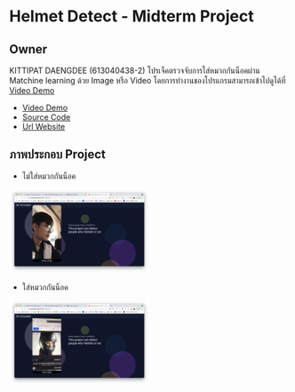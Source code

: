 # Helmet Detect - Midterm Project
## Owner
KITTIPAT DAENGDEE 
(613040438-2)
โปรเจ็คตรวจจับการใส่หมวกกันน็อคผ่าน Matchine learning ด้วย Image หรือ Video โดยการทำงานของโปรแกรมสามารถเข้าไปดูได้ที่ [Video Demo](https://drive.google.com/file/d/10_llrSW71yxoVA6cslD3U3OHk86sBH2b/view?usp=sharing)

- [Video Demo](https://drive.google.com/file/d/10_llrSW71yxoVA6cslD3U3OHk86sBH2b/view?usp=sharing)
- [Source Code](https://github.com/ipondnakab/ML-Project)
- [Url Website](https://ipondnakab.github.io/ML-Project/)

## ภาพประกอบ Project
- ไม่ใส่หมวกกันน็อค
<img src="./pic1.png" alt="ไม่ใส่หมวกกันน็อค" title="ไม่ใส่หมวกกันน็อค" style="width: 50%;"/>

- ใส่หมวกกันน็อค
<img src="./pic2.png" alt="ใส่หมวกกันน็อค" title="ใส่หมวกกันน็อค" style="width: 50%;"/>


